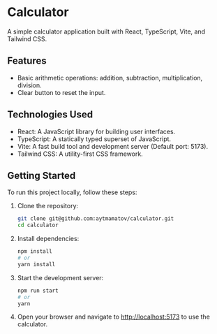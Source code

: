 # Calculator

A simple calculator application built with React, TypeScript, Vite, and Tailwind CSS.

## Features

- Basic arithmetic operations: addition, subtraction, multiplication, division.
- Clear button to reset the input.

## Technologies Used

- React: A JavaScript library for building user interfaces.
- TypeScript: A statically typed superset of JavaScript.
- Vite: A fast build tool and development server (Default port: 5173).
- Tailwind CSS: A utility-first CSS framework.

## Getting Started

To run this project locally, follow these steps:

1. Clone the repository:

   ```bash
   git clone git@github.com:aytmamatov/calculator.git
   cd calculator
   ```

2. Install dependencies:

   ```bash
   npm install
   # or
   yarn install
   ```

3. Start the development server:

   ```bash
   npm run start
   # or
   yarn
   ```

4. Open your browser and navigate to [http://localhost:5173](http://localhost:5173) to use the calculator.
